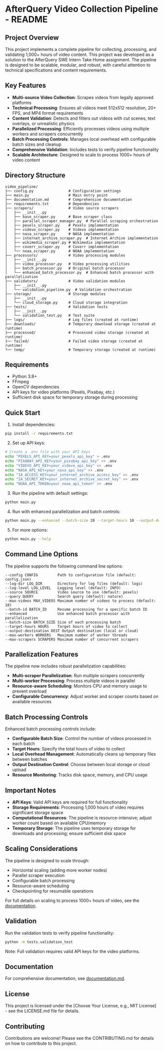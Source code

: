 # AfterQuery Video Collection Pipeline - README

## Project Overview

This project implements a complete pipeline for collecting, processing, and validating 1,000+ hours of video content. This project was developed as a solution to the AfterQuery SWE Intern Take Home assignment. The pipeline is designed to be scalable, modular, and robust, with careful attention to technical specifications and content requirements.

## Key Features

- **Multi-source Video Collection**: Scrapes videos from legally approved platforms
- **Technical Processing**: Ensures all videos meet 512x512 resolution, 20+ FPS, and MP4 format requirements
- **Content Validation**: Detects and filters out videos with cut scenes, text overlays, or unrealistic physics
- **Parallelized Processing**: Efficiently processes videos using multiple workers and scrapers concurrently
- **Batch Processing Controls**: Manages local overhead with configurable batch sizes and cleanup
- **Comprehensive Validation**: Includes tests to verify pipeline functionality
- **Scalable Architecture**: Designed to scale to process 1000+ hours of video content

## Directory Structure

```
video_pipeline/
├── config.py                # Configuration settings
├── main.py                  # Main entry point
├── documentation.md         # Comprehensive documentation
├── requirements.txt         # Dependencies
├── scrapers/                # Video source scrapers
│   ├── __init__.py
│   ├── base_scraper.py      # Base scraper class
│   ├── parallel_scraper_manager.py  # Parallel scraping orchestration
│   ├── pexels_scraper.py    # Pexels implementation
│   ├── videvo_scraper.py    # Videvo implementation
│   ├── nasa_scraper.py      # NASA implementation
│   ├── internet_archive_scraper.py  # Internet Archive implementation
│   ├── wikimedia_scraper.py # Wikimedia implementation
│   ├── coverr_scraper.py    # Coverr implementation
│   └── noaa_scraper.py      # NOAA implementation
├── processors/              # Video processing modules
│   ├── __init__.py
│   ├── video_processor.py   # Video processing utilities
│   ├── batch_processor.py   # Original batch processor
│   └── enhanced_batch_processor.py  # Enhanced batch processor with parallelization
├── validators/              # Video validation modules
│   ├── __init__.py
│   └── validation_pipeline.py  # Validation orchestration
├── storage/                 # Storage modules
│   ├── __init__.py
│   └── cloud_storage.py     # Cloud storage integration
├── tests/                   # Validation tests
│   ├── __init__.py
│   └── validation_test.py   # Test suite
├── logs/                    # Log files (created at runtime)
├── downloads/               # Temporary download storage (created at runtime)
├── processed/               # Processed video storage (created at runtime)
├── failed/                  # Failed video storage (created at runtime)
└── temp/                    # Temporary storage (created at runtime)
```

## Requirements

- Python 3.8+
- FFmpeg
- OpenCV dependencies
- API keys for video platforms (Pexels, Pixabay, etc.)
- Sufficient disk space for temporary storage during processing

## Quick Start

1. Install dependencies:

```bash
pip install -r requirements.txt
```

2. Set up API keys:

```bash
# Create a .env file with your API keys
echo "PEXELS_API_KEY=your_pexels_api_key" > .env
echo "PIXABAY_API_KEY=your_pixabay_api_key" >> .env
echo "VIDEVO_API_KEY=your_videvo_api_key" >> .env
echo "NASA_API_KEY=your_nasa_api_key" >> .env
echo "IA_ACCESS_KEY=your_internet_archive_access_key" >> .env
echo "IA_SECRET_KEY=your_internet_archive_secret_key" >> .env
echo "NOAA_API_TOKEN=your_noaa_api_token" >> .env
```

3. Run the pipeline with default settings:

```bash
python main.py
```

4. Run with enhanced parallelization and batch controls:

```bash
python main.py --enhanced --batch-size 20 --target-hours 10 --output-destination cloud
```

5. For more options:

```bash
python main.py --help
```

## Command Line Options

The pipeline supports the following command line options:

```
--config CONFIG         Path to configuration file (default: config.json)
--log-dir LOG_DIR       Directory for log files (default: logs)
--log-level LOG_LEVEL   Logging level (default: INFO)
--source SOURCE         Video source to use (default: pexels)
--query QUERY           Search query (default: nature)
--max-videos MAX_VIDEOS Maximum number of videos to process (default: 10)
--batch-id BATCH_ID     Resume processing for a specific batch ID
--enhanced              Use enhanced batch processor with parallelization
--batch-size BATCH_SIZE Size of each processing batch
--target-hours HOURS    Target hours of video to collect
--output-destination DEST Output destination (local or cloud)
--max-workers WORKERS   Maximum number of worker threads
--max-scrapers SCRAPERS Maximum number of concurrent scrapers
```

## Parallelization Features

The pipeline now includes robust parallelization capabilities:

- **Multi-scraper Parallelization**: Run multiple scrapers concurrently
- **Multi-worker Processing**: Process multiple videos in parallel
- **Resource-aware Scheduling**: Monitors CPU and memory usage to prevent overload
- **Configurable Concurrency**: Adjust worker and scraper counts based on available resources

## Batch Processing Controls

Enhanced batch processing controls include:

- **Configurable Batch Size**: Control the number of videos processed in each batch
- **Target Hours**: Specify the total hours of video to collect
- **Local Overhead Management**: Automatically cleans up temporary files between batches
- **Output Destination Control**: Choose between local storage or cloud upload
- **Resource Monitoring**: Tracks disk space, memory, and CPU usage

## Important Notes

- **API Keys**: Valid API keys are required for full functionality
- **Storage Requirements**: Processing 1,000 hours of video requires significant storage space
- **Computational Resources**: The pipeline is resource-intensive; adjust worker count based on available CPU/memory
- **Temporary Storage**: The pipeline uses temporary storage for downloads and processing; ensure sufficient disk space

## Scaling Considerations

The pipeline is designed to scale through:

- Horizontal scaling (adding more worker nodes)
- Parallel scraper execution
- Configurable batch processing
- Resource-aware scheduling
- Checkpointing for resumable operations

For full details on scaling to process 1000+ hours of video, see the [documentation](documentation.md#scaling-considerations).

## Validation

Run the validation tests to verify pipeline functionality:

```bash
python -m tests.validation_test
```

Note: Full validation requires valid API keys for the video platforms.

## Documentation

For comprehensive documentation, see [documentation.md](documentation.md).

## License

This project is licensed under the [Choose Your License, e.g., MIT License] - see the LICENSE.md file for details.

## Contributing

Contributions are welcome! Please see the CONTRIBUTING.md for details on how to contribute to this project.
